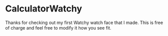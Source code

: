 # CalculatorWatchy
Thanks for checking out my first Watchy watch face that I made. This is free of charge and feel free to modify it how you see fit.
